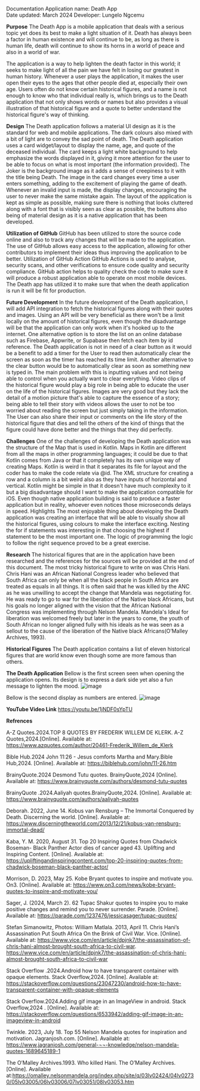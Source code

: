 Documentation 
Application name: Death App  
Date updated: March 2024 
Developer: Lungelo Ngcemu

**Purpose**
The Death App is a mobile application that deals with a serious topic yet does its best to make a light situation of it. Death has always been a factor in human existence and will continue to be, as long as there is human life, death will continue to show its horns in a world of peace and also in a world of war.

The application is a way to help lighten the death factor in this world; it seeks to make light of all the pain we have felt in losing our greatest in human history. Whenever a user plays the application, it makes the user open their eyes to the ages that other people died at, especially their own age. Users often do not know certain historical figures, and a name is not enough to know who that individual really is, which brings us to the Death application that not only shows words or names but also provides a visual illustration of that historical figure and a quote to better understand the historical figure's way of thinking.

**Design**
The Death application follows a material UI design as it is the standard for web and mobile applications. The dark colours also mixed with a bit of light are to convey the sad point of death. The Death application uses a card widget/layout to display the name, age, and quote of the deceased individual. The card keeps a light white background to help emphasize the words displayed in it, giving it more attention for the user to be able to focus on what is most important (the information provided). The Joker is the background image as it adds a sense of creepiness to it with the title being Death. The image in the card changes every time a user enters something, adding to the excitement of playing the game of death. Whenever an invalid input is made, the display changes, encouraging the user to never make the same mistake again.
The layout of the application is kept as simple as possible, making sure there is nothing that looks cluttered along with a font that is visibly seen as clear as possible, the buttons also being of material design as it is a native application that has been developed.

**Utilization of GitHub**
 GitHub has been utilized to store the source code online and also to track any changes that will be made to the application. The use of GitHub allows easy access to the application, allowing for other contributors to implement their ideas thus improving the application to be better.
Utilization of GitHub Action
GitHub Actions is used to analyse, security scans, and other verifications to ensure code quality and security compliance. GitHub action helps to quality check the code to make sure it will produce a robust application able to operate on most mobile devices. The Death app has utilized it to make sure that when the death application is run it will be fit for production.

**Future Development**
 In the future development of the Death application, I will add API integration to fetch the historical figures along with their quotes and images. Using an API will be very beneficial as there won't be a limit locally on the amount of historical figures, even though the disadvantage will be that the application can only work when it's hooked up to the internet. One alternative option is to store the list on an online database such as Firebase, Appwrite, or Supabase then fetch each item by id reference.
The Death application is not in need of a clear button as it would be a benefit to add a timer for the User to read then automatically clear the screen as soon as the timer has reached its time limit. Another alternative to the clear button would be to automatically clear as soon as something new is typed in. The main problem with this is inputting values and not being able to control when you actually want to clear everything. Video clips of the historical figure would play a big role in being able to educate the user on the life of the historical figures. Images are very good but they lack the detail of a motion picture that's able to capture the essence of a story; being able to tell their story with videos allows the user to not be too worried about reading the screen but just simply taking in the information. The User can also share their input or comments on the life story of the historical figure that dies and tell the others of the kind of things that the figure could have done better and the things that they did perfectly.

**Challenges**
 One of the challenges of developing the Death application was the structure of the Map that is used in Kotlin. Maps in Kotlin are different from all the maps in other programming languages; it could be due to that Kotlin comes from Java or that it completely has its own unique way of creating Maps. Kotlin is weird in that it separates its file for layout and the coder has to make the code relate via @id. The XML structure for creating a row and a column is a bit weird also as they have inputs of horizontal and vertical. Kotlin might be simple in that it doesn't have much complexity to it but a big disadvantage should I want to make the application compatible for iOS. Even though native application building is said to produce a faster application but in reality, whoever even notices those microseconds delays in speed.
Highlights
 The most enjoyable thing about developing the Death application was creating an interface that will be able to visually show all the historical figures, using colours to make the interface exciting. Nesting the for if statements was interesting in that choosing the highest if statement to be the most important one. The logic of programming the logic to follow the right sequence proved to be a great exercise.
 
**Research**
 The historical figures that are in the application have been researched and the references for the sources will be provided at the end of this document. The most tricky historical figure to write on was Chris Hani. Chris Hani was an African National Congress leader who believed that South Africa can only be when all the black people in South Africa are treated as equals in all things. It is often said that he was killed by the ANC as he was unwilling to accept the change that Mandela was negotiating for. He was ready to go to war for the liberation of the Native black Africans, but his goals no longer aligned with the vision that the African National Congress was implementing through Nelson Mandela. Mandela's Ideal for liberation was welcomed freely but later in the years to come, the youth of South African no longer aligned fully with his ideals as he was seen as a sellout to the cause of the liberation of the Native black Africans(O’Malley Archives, 1993).

**Historical Figures**
The Death application contains a list of eleven historical figures that are world know even though some are more famous than others.

**The Death Application**
Bellow is the first screen seen when opening the application opens. Its design is to express a dark side yet also a fun message to lighten the mood.
![image](https://github.com/LungeloNgcemu/Kotlin-test/assets/141605197/af79418a-c9b9-46e6-9177-074a52bed975)

Bellow is the second display as numbers are entered.
![image](https://github.com/LungeloNgcemu/Kotlin-test/assets/141605197/133b7394-d8d4-4453-ba65-33a0617350ea)

**YouTube Video Link**
https://youtu.be/1jNDF0sYpTU

**Refrences**

A-Z Quotes.2024.TOP 8 QUOTES BY FREDERIK WILLEM DE KLERK. A-Z Quotes,2024.[Online]. Available at: https://www.azquotes.com/author/20461-Frederik_Willem_de_Klerk

Bible Hub.2024 John 11:26 - Jesus comforts Martha and Mary.Bible Hub,2024. [Online]. Available at: https://biblehub.com/john/11-26.htm

BrainyQuote.2024 Desmond Tutu quotes. BrainyQuote,2024 [Online]. Available at: https://www.brainyquote.com/authors/desmond-tutu-quotes

BrainyQuote .2024.Aaliyah quotes.BrainyQuote,2024. [Online]. Available at: https://www.brainyquote.com/authors/aaliyah-quotes


Deborah. 2022, June 14. Kobus van Rensburg – The Immortal Conquered by Death. Discerning the world. [Online]. Available at:  https://www.discerningtheworld.com/2013/12/21/kobus-van-rensburg-immortal-dead/

Kaba, Y. M. 2020, August 31. Top 20 Inspiring Quotes from Chadwick Boseman- Black Panther Actor dies of cancer aged 43. Uplifting and Inspiring Content. [Online]. Available at: https://upliftingandinspiringcontent.com/top-20-inspiring-quotes-from-chadwick-boseman-black-panther-actor/

Morrison, D. 2023, May 25. Kobe Bryant quotes to inspire and motivate you. On3. [Online]. Available at:  https://www.on3.com/news/kobe-bryant-quotes-to-inspire-and-motivate-you/

Sager, J. (2024, March 2). 62 Tupac Shakur quotes to inspire you to make positive changes and remind you to never surrender. Parade. [Online]. Available at:  https://parade.com/1237476/jessicasager/tupac-quotes/


Stefan Simanowitz, Photos: William Matlala. 2013, April 11. Chris Hani’s Assassination Put South Africa On the Brink of Civil War. Vice. [Online]. Available at:   https://www.vice.com/en/article/dpjnk7/the-assassination-of-chris-hani-almost-brought-south-africa-to-civil-war. https://www.vice.com/en/article/dpjnk7/the-assassination-of-chris-hani-almost-brought-south-africa-to-civil-war

Stack Overflow .2024.Android how to have transparent container with opaque elements. Stack Overflow,2024. [Online]. Available at:  https://stackoverflow.com/questions/23047230/android-how-to-have-transparent-container-with-opaque-elements

Stack Overflow.2024.Adding gif image in an ImageView in android. Stack Overflow,2024 . [Online]. Available at: https://stackoverflow.com/questions/6533942/adding-gif-image-in-an-imageview-in-android

Twinkle. 2023, July 18. Top 55 Nelson Mandela quotes for inspiration and motivation. Jagranjosh.com. [Online]. Available at:  https://www.jagranjosh.com/general-¬¬-knowledge/nelson-mandela-quotes-1689645189-1

The O’Malley Archives.1993. Who killed Hani. The O’Malley Archives.[Online]. Available at:https://omalley.nelsonmandela.org/index.php/site/q/03lv02424/04lv02730/05lv03005/06lv03006/07lv03051/08lv03053.htm












